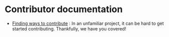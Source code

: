 # Contributor documentation


- [Finding ways to contribute] : In an unfamiliar project, it can be hard to get started contributing. Thankfully, we have you covered!

[Finding ways to contribute]: finding-things-to-do

